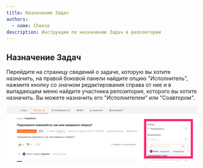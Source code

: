 ```yaml
---
title: Назначение Задач
authors:
  - name: Cheese
description: Инструкции по назначению Задач в репозитории
---
```


## Назначение Задач

Перейдите на страницу сведений о задаче, которую вы хотите назначить, на правой боковой панели найдите опцию "Исполнитель", нажмите кнопку со значком редактирования справа от нее и в выпадающем меню найдите участника репозитория, которого вы хотите назначить. Вы можете назначить его "Исполнителем" или "Соавтором".

![](assignment.assets/image.png)
